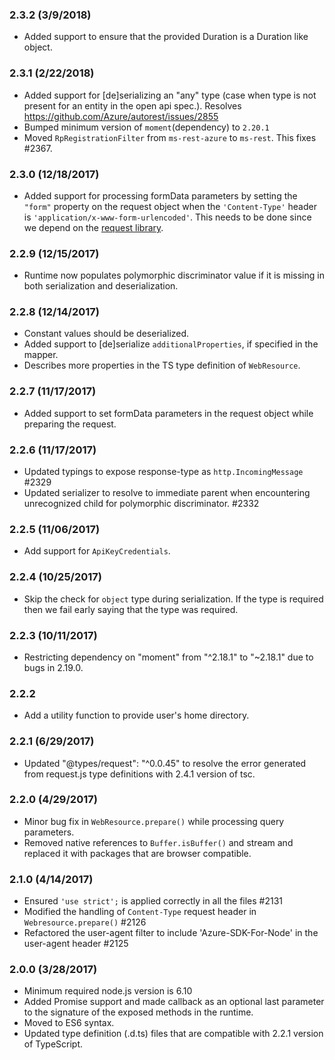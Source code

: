 ### 2.3.2 (3/9/2018)
- Added support to ensure that the provided Duration is a Duration like object.

### 2.3.1 (2/22/2018)
- Added support for [de]serializing an "any" type (case when type is not present for an entity in the open api spec.). Resolves https://github.com/Azure/autorest/issues/2855
- Bumped minimum version of `moment`(dependency) to `2.20.1`
- Moved `RpRegistrationFilter` from `ms-rest-azure` to `ms-rest`. This fixes #2367.

### 2.3.0 (12/18/2017)
- Added support for processing formData parameters by setting the `"form"` property on the request object when the `'Content-Type'` header is `'application/x-www-form-urlencoded'`. This needs to be done since we depend on the [request library](https://github.com/request/request#applicationx-www-form-urlencoded-url-encoded-forms).

### 2.2.9 (12/15/2017)
- Runtime now populates polymorphic discriminator value if it is missing in both serialization and deserialization.

### 2.2.8 (12/14/2017)
- Constant values should be deserialized.
- Added support to [de]serialize `additionalProperties`, if specified in the mapper.
- Describes more properties in the TS type definition of `WebResource`.

### 2.2.7 (11/17/2017)
- Added support to set formData parameters in the request object while preparing the request.

### 2.2.6 (11/17/2017)
- Updated typings to expose response-type as `http.IncomingMessage` #2329
- Updated serializer to resolve to immediate parent when encountering unrecognized child for polymorphic discriminator. #2332

### 2.2.5 (11/06/2017)
- Add support for `ApiKeyCredentials`.

### 2.2.4 (10/25/2017)
- Skip the check for `object` type during serialization. If the type is required then we fail early saying that the type was required.

### 2.2.3 (10/11/2017)
- Restricting dependency on "moment" from "^2.18.1" to "~2.18.1" due to bugs in 2.19.0.

### 2.2.2
- Add a utility function to provide user's home directory.

### 2.2.1 (6/29/2017)
- Updated "@types/request": "^0.0.45" to resolve the error generated from request.js type definitions with 2.4.1 version of tsc.

### 2.2.0 (4/29/2017)
- Minor bug fix in `WebResource.prepare()` while processing query parameters.
- Removed native references to `Buffer.isBuffer()` and stream and replaced it with packages that are browser compatible.

### 2.1.0 (4/14/2017)
- Ensured `'use strict';` is applied correctly in all the files #2131
- Modified the handling of `Content-Type` request header in `Webresource.prepare()` #2126
- Refactored the user-agent filter to include 'Azure-SDK-For-Node' in the user-agent header #2125

### 2.0.0 (3/28/2017)
- Minimum required node.js version is 6.10
- Added Promise support and made callback as an optional last parameter to the signature of the exposed methods in the runtime.
- Moved to ES6 syntax.
- Updated type definition (.d.ts) files that are compatible with 2.2.1 version of TypeScript.
